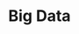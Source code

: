# Big Data

<img src="https://github.com/kishanrajput23/Presentations/blob/main/Big%20Data/Screenshot%20(35).png" alt="">

<img src="https://github.com/kishanrajput23/Presentations/blob/main/Big%20Data/Screenshot%20(36).png" alt="">

<img src="https://github.com/kishanrajput23/Presentations/blob/main/Big%20Data/Screenshot%20(37).png" alt="">

<img src="https://github.com/kishanrajput23/Presentations/blob/main/Big%20Data/Screenshot%20(38).png" alt="">

<img src="https://github.com/kishanrajput23/Presentations/blob/main/Big%20Data/Screenshot%20(39).png" alt="">

<img src="https://github.com/kishanrajput23/Presentations/blob/main/Big%20Data/Screenshot%20(40).png" alt="">

<img src="https://github.com/kishanrajput23/Presentations/blob/main/Big%20Data/Screenshot%20(41).png" alt="">

<img src="https://github.com/kishanrajput23/Presentations/blob/main/Big%20Data/Screenshot%20(42).png" alt="">

<img src="https://github.com/kishanrajput23/Presentations/blob/main/Big%20Data/Screenshot%20(43).png" alt="">

<img src="https://github.com/kishanrajput23/Presentations/blob/main/Big%20Data/Screenshot%20(44).png" alt="">

<img src="https://github.com/kishanrajput23/Presentations/blob/main/Big%20Data/Screenshot%20(45).png" alt="">

<img src="https://github.com/kishanrajput23/Presentations/blob/main/Big%20Data/Screenshot%20(46).png" alt="">

<img src="https://github.com/kishanrajput23/Presentations/blob/main/Big%20Data/Screenshot%20(47).png" alt="">

<img src="https://github.com/kishanrajput23/Presentations/blob/main/Big%20Data/Screenshot%20(48).png" alt="">

<img src="https://github.com/kishanrajput23/Presentations/blob/main/Big%20Data/Screenshot%20(49).png" alt="">

<img src="https://github.com/kishanrajput23/Presentations/blob/main/Big%20Data/Screenshot%20(50).png" alt="">

<img src="https://github.com/kishanrajput23/Presentations/blob/main/Big%20Data/Screenshot%20(51).png" alt="">

<img src="https://github.com/kishanrajput23/Presentations/blob/main/Big%20Data/Screenshot%20(52).png" alt="">

<img src="https://github.com/kishanrajput23/Presentations/blob/main/Big%20Data/Screenshot%20(53).png" alt="">

<img src="https://github.com/kishanrajput23/Presentations/blob/main/Big%20Data/Screenshot%20(54).png" alt="">

<img src="https://github.com/kishanrajput23/Presentations/blob/main/Big%20Data/Screenshot%20(55).png" alt="">

<img src="https://github.com/kishanrajput23/Presentations/blob/main/Big%20Data/Screenshot%20(56).png" alt="">
